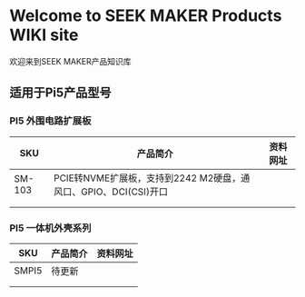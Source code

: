# Welcome to SEEK MAKER Products WIKI site

欢迎来到SEEK MAKER产品知识库

## 适用于Pi5产品型号

### PI5 外围电路扩展板

| SKU    | 产品简介                                                     | 资料网址 |
| ------ | ------------------------------------------------------------ | -------- |
| SM-103 | PCIE转NVME扩展板，支持到2242 M2硬盘，通风口、GPIO、DCI(CSI)开口 |          |
|        |                                                              |          |
|        |



### PI5 一体机外壳系列

| SKU   | 产品简介 | 资料网址 |
| ----- | -------- | -------- |
| SMPI5 | 待更新   |          |
|       |          |          |
|       |          |          |




